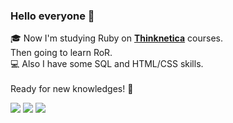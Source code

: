 ### Hello everyone 🙇

🎓 Now I'm studying Ruby on <a href="https://thinknetica.com/"><b>Thinknetica</b></a> courses.<br>
Then going to learn RoR.<br>
💻 Also I have some SQL and HTML/CSS skills.<br>
<br>
Ready for new knowledges! 💪<br>

<img src="https://img.shields.io/badge/HTML5-E34F26?style=for-the-badge&logo=html5&logoColor=white"/> <img src="https://img.shields.io/badge/CSS3-1572B6?style=for-the-badge&logo=css3&logoColor=white"/> <img src="https://img.shields.io/badge/Ruby-CC342D?style=for-the-badge&logo=ruby&logoColor=white"/> 
